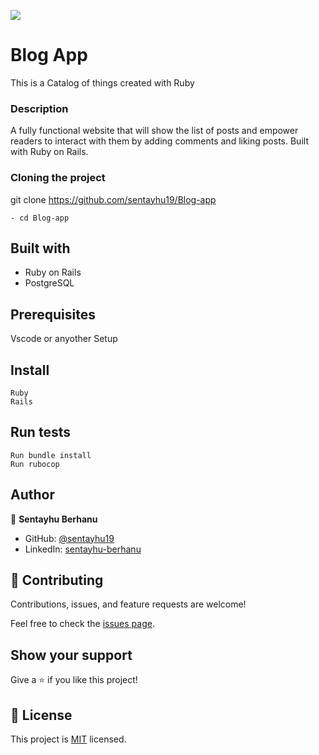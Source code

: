 
![](https://img.shields.io/badge/Microverse-blueviolet)
# Blog App

This is a Catalog of things created with Ruby

### Description
A fully functional website that will show the list of posts and empower readers to interact with them by adding comments and liking posts. Built with Ruby on Rails.



### Cloning the project

 git clone https://github.com/sentayhu19/Blog-app <Your-Build-Directory>
``` 
- cd Blog-app
```


## Built with
- Ruby on Rails
- PostgreSQL

## Prerequisites

Vscode or anyother
Setup
## Install
    Ruby
    Rails
## Run tests
    Run bundle install
    Run rubocop

## Author

👤 **Sentayhu Berhanu**

- GitHub: [@sentayhu19](https://github.com/sentayhu19)
- LinkedIn: [sentayhu-berhanu](https://www.linkedin.com/in/sentayhu-berhanu-6376579a/)

## 🤝 Contributing

Contributions, issues, and feature requests are welcome!

Feel free to check the [issues page](https://github.com/sentayhu19/Catalog-of-my-things/issues).

## Show your support

Give a ⭐️ if you like this project!

## 📝 License

This project is [MIT](./MIT.md) licensed.
